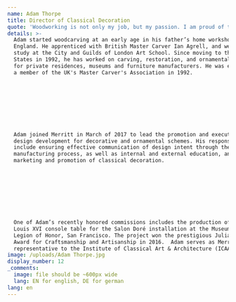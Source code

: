 ```yaml
---
name: Adam Thorpe
title: Director of Classical Decoration
quote: 'Woodworking is not only my job, but my passion. I am proud of the work that we do and for the opportunity to be a part of Merritt’s extraordinary team.'
details: >-
  Adam started woodcarving at an early age in his father’s home workshop in
  England. He apprenticed with British Master Carver Ian Agrell, and went on to
  study at the City and Guilds of London Art School. Since moving to the United
  States in 1992, he has worked on carving, restoration, and ornamental design
  for private residences, museums and furniture manufacturers. He was elected
  a member of the UK's Master Carver's Association in 1992.









  Adam joined Merritt in March of 2017 to lead the promotion and execution of
  design development for decorative and ornamental schemes. His responsibilities
  include ensuring effective communication of design intent through the
  manufacturing process, as well as internal and external education, and the
  marketing and promotion of classical decoration.









  One of Adam’s recently honored commissions includes the production of a replica
  Louis XVI console table for the Salon Doré installation at the Museum of the
  Legion of Honor, San Francisco. The project won the prestigious Julia Morgan
  Award for Craftsmanship and Artisanship in 2016.  Adam serves as Merritt’s
  representative to the Institute of Classical Art & Architecture (ICAA).
image: /uploads/Adam Thorpe.jpg
display_number: 12
_comments:
  image: file should be ~600px wide
  lang: EN for english, DE for german
lang: en
---
```


